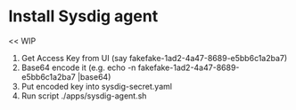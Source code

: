 # Install Sysdig agent


<<
WIP
1. Get Access Key from UI (say fakefake-1ad2-4a47-8689-e5bb6c1a2ba7)
2. Base64 encode it
(e.g. echo -n fakefake-1ad2-4a47-8689-e5bb6c1a2ba7 |base64)
3. Put encoded key into sysdig-secret.yaml
4. Run script ./apps/sysdig-agent.sh

>>
